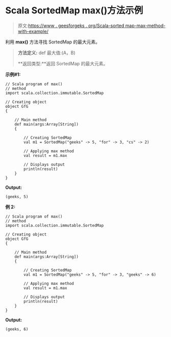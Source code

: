 # Scala SortedMap max()方法示例

> 原文:[https://www . geesforgeks . org/Scala-sorted map-max-method-with-example/](https://www.geeksforgeeks.org/scala-sortedmap-max-method-with-example/)

利用 **max()** 方法寻找 SortedMap 的最大元素。

> **方法定义:** def 最大值:(A，B)
> 
> **返回类型:**返回 SortedMap 的最大元素。

**示例#1:**

```
// Scala program of max()
// method
import scala.collection.immutable.SortedMap

// Creating object
object GfG
{ 

    // Main method
    def main(args:Array[String])
    {

        // Creating SortedMap
        val m1 = SortedMap("geeks" -> 5, "for" -> 3, "cs" -> 2)

        // Applying max method 
        val result = m1.max

        // Displays output
        println(result)
    }
}
```

**Output:**

```
(geeks, 5)

```

**例 2:**

```
// Scala program of max()
// method
import scala.collection.immutable.SortedMap

// Creating object
object GfG
{ 

    // Main method
    def main(args:Array[String])
    {

        // Creating SortedMap
        val m1 = SortedMap("geeks" -> 5, "for" -> 3, "geeks" -> 6)

        // Applying max method 
        val result = m1.max

        // Displays output
        println(result)
    }
}
```

**Output:**

```
(geeks, 6)

```